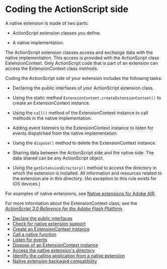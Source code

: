# Coding the ActionScript side

A native extension is made of two parts:

- ActionScript extension classes you define.

- A native implementation.

The ActionScript extension classes access and exchange data with the native
implementation. This access is provided with the ActionScript class
ExtensionContext. Only ActionScript code that is part of an extension can access
the ExtensionContext class methods.

Coding the ActionScript side of your extension includes the following tasks:

- Declaring the public interfaces of your ActionScript extension class.

- Using the static method `ExtensionContext.createExtensionContext()` to create
  an ExtensionContext instance.

- Using the `call()` method of the ExtensionContext instance to call methods in
  the native implementation.

- Adding event listeners to the ExtensionContext instance to listen for events
  dispatched from the native implementation.

- Using the `dispose()` method to delete the ExtensionContext instance.

- Sharing data between the ActionScript side and the native side. The data
  shared can be any ActionScript object.

- Using the `getExtensionDirectory()` method to access the directory in which
  the extension is installed. All information and resources related to the
  extension are in this directory. (An exception to this rule exists for iOS
  devices.)

For examples of native extensions, see
[Native extensions for Adobe AIR](https://web.archive.org/web/20160406203944/https://www.adobe.com/devnet/air/native-extensions-for-air.html).

For more information about the ExtensionContext class, see the
_[ActionScript 3.0 Reference for the Adobe Flash Platform](https://help.adobe.com/en_US/FlashPlatform/reference/actionscript/3/index.html)_.

- [Declare the public interfaces](./declare-the-public-interfaces.md)
- [Check for native extension support](./check-for-native-extension-support.md)
- [Create an ExtensionContext instance](./create-an-extensioncontext-instance.md)
- [Call a native function](./call-a-native-function.md)
- [Listen for events](./listen-for-events.md)
- [Dispose of an ExtensionContext instance](./dispose-of-an-extensioncontext-instance.md)
- [Access the native extension's directory](./access-the-native-extensions-directory.md)
- [Identify the calling application from a native extension](./identify-the-calling-application-from-a-native-extension.md)
- [Native extension backward compatibility](./native-extension-backward-compatibility.md)
